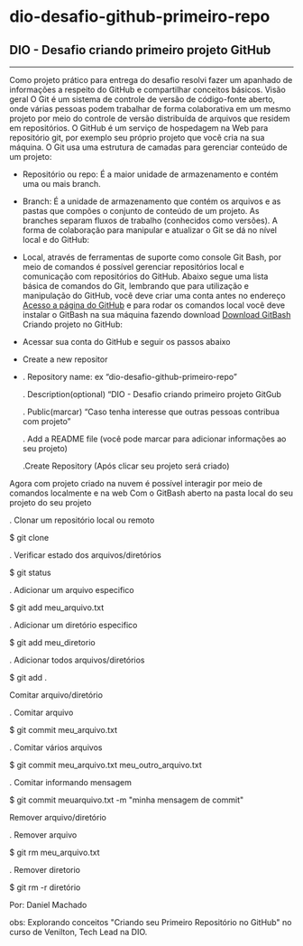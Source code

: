 # dio-desafio-github-primeiro-repo
## DIO - Desafio criando primeiro projeto GitHub  
-------------------------------------------------

Como projeto prático para entrega do desafio resolvi fazer um apanhado de informações a respeito do GitHub e compartilhar conceitos básicos.
Visão geral
O Git é um sistema de controle de versão de código-fonte aberto, onde várias pessoas podem trabalhar de forma colaborativa em um mesmo projeto por meio do controle de versão distribuída de arquivos que residem em repositórios. 
O GitHub é um serviço de hospedagem na Web para repositório git, por exemplo seu próprio projeto que você cria na sua máquina. 
O Git usa uma estrutura de camadas para gerenciar conteúdo de um projeto:
- Repositório ou repo: É a maior unidade de armazenamento e contém uma ou mais branch.
- Branch: É a unidade de armazenamento que contém os arquivos e as pastas que compões o conjunto de conteúdo de um projeto. As branches separam fluxos de trabalho (conhecidos como versões).
A forma de colaboração para manipular e atualizar o Git se dá no nível local e do GitHub:
- Local, através de ferramentas de suporte como console Git Bash, por meio de comandos é possível gerenciar repositórios local e comunicação com repositórios do GitHub.
Abaixo segue uma lista básica de comandos do Git, lembrando que para utilização e manipulação do GitHub, você deve criar uma conta antes no endereço [Acesso a página do GitHub](www.github.com) e para rodar os comandos local você deve instalar o GitBash na sua máquina fazendo download [Download GitBash](https://git-scm.com/downloads)
Criando projeto no GitHub:
- Acessar sua conta do GitHub e seguir os passos abaixo 
 - Create a new repositor
 - 
     . Repository name: ex “dio-desafio-github-primeiro-repo”
     
     . Description(optional) “DIO - Desafio criando primeiro projeto GitGub 
     
     . Public(marcar) “Caso tenha interesse que outras pessoas contribua com projeto”
     
     . Add a README file (você pode marcar para adicionar informações ao seu projeto) 
     
     .Create Repository (Após clicar seu projeto será criado)

Agora com projeto criado na nuvem é possível interagir por meio de comandos localmente e na web
Com o GitBash aberto na pasta local do seu projeto do seu projeto

. Clonar um repositório local ou remoto

  $ git clone
  
. Verificar estado dos arquivos/diretórios 

  $ git status

. Adicionar um arquivo especifico 

  $ git add meu_arquivo.txt

. Adicionar um diretório especifico 

  $ git add meu_diretorio

. Adicionar todos arquivos/diretórios

  $ git add .

Comitar arquivo/diretório

. Comitar arquivo 

 $ git commit meu_arquivo.txt

. Comitar vários arquivos  

 $ git commit meu_arquivo.txt meu_outro_arquivo.txt

. Comitar informando mensagem

 $ git commit meuarquivo.txt -m "minha mensagem de commit"

Remover arquivo/diretório

. Remover arquivo

 $ git rm meu_arquivo.txt

. Remover diretorio

 $ git rm -r diretório
 
 Por: Daniel Machado 
 
 obs: Explorando conceitos "Criando seu Primeiro Repositório no GitHub" no curso de Venilton, Tech Lead na DIO.
